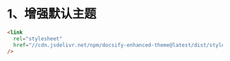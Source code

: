 # 1、增强默认主题


```html
<link
  rel="stylesheet"
  href="//cdn.jsdelivr.net/npm/docsify-enhanced-theme@latest/dist/style.css"
/>
```